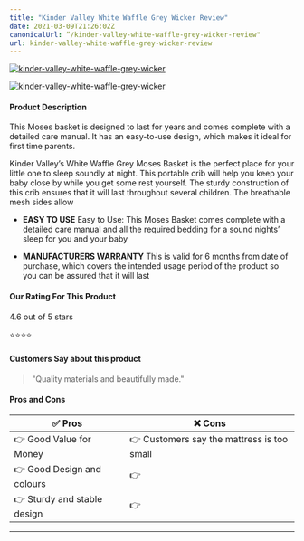 ```yaml
---
title: "Kinder Valley White Waffle Grey Wicker Review"
date: 2021-03-09T21:26:02Z
canonicalUrl: “/kinder-valley-white-waffle-grey-wicker-review"
url: kinder-valley-white-waffle-grey-wicker-review
---
```


[![kinder-valley-white-waffle-grey-wicker](<https://images-na.ssl-images-amazon.com/images/I/81Wbf63mYTL._AC_SX679_.jpg>)](<https://www.amazon.co.uk/Waffle-Wicker-Basket-Rocking-Textile/dp/B07SNDY9G9/?tag=cutemosesbaskets-21>)

[![kinder-valley-white-waffle-grey-wicker](</images/checkprice.webp>)](<https://www.amazon.co.uk/Waffle-Wicker-Basket-Rocking-Textile/dp/B07SNDY9G9/?tag=cutemosesbaskets-21>)

#### Product Description

This Moses basket is designed to last for years and comes complete with a detailed care manual. It has an easy-to-use design, which makes it ideal for first time parents.

Kinder Valley’s White Waffle Grey Moses Basket is the perfect place for your little one to sleep soundly at night. This portable crib will help you keep your baby close by while you get some rest yourself. The sturdy construction of this crib ensures that it will last throughout several children. The breathable mesh sides allow

- **EASY TO USE** Easy to Use: This Moses Basket comes complete with a detailed care manual and all the required bedding for a sound nights’ sleep for you and your baby

- **MANUFACTURERS WARRANTY** This is valid for 6 months from date of purchase, which covers the intended usage period of the product so you can be assured that it will last

#### Our Rating For This Product

4.6 out of 5 stars

⭐⭐⭐⭐

#### Customers Say about this product

>  "Quality materials and beautifully made."

#### Pros and Cons

| ✅  Pros | ❌ Cons |
|-|-|
| 👉 Good Value for Money |👉 Customers say the mattress is too small  |
| 👉 Good Design and colours |👉   |
| 👉 Sturdy and stable design |👉   |

---
